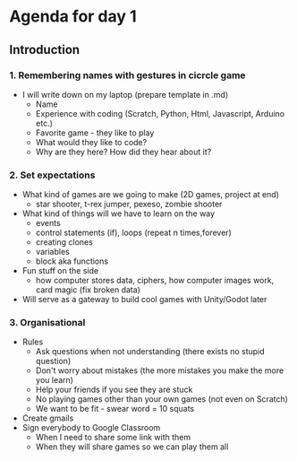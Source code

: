 # Agenda for day 1

## Introduction

### 1. Remembering names with gestures in cicrcle game
- I will write down on my laptop (prepare template in .md)
  - Name
  - Experience with coding (Scratch, Python, Html, Javascript, Arduino etc.)
  - Favorite game - they like to play
  - What would they like to code?
  - Why are they here? How did they hear about it?
  
### 2. Set expectations
- What kind of games are we going to make (2D games, project at end)
  - star shooter, t-rex jumper, pexeso, zombie shooter
- What kind of things will we have to learn on the way
  - events
  - control statements (if), loops (repeat n times,forever)
  - creating clones
  - variables
  - block aka functions
- Fun stuff on the side
  - how computer stores data, ciphers, how computer images work, card magic (fix broken data)
- Will serve as a gateway to build cool games with Unity/Godot later

### 3. Organisational
- Rules
  - Ask questions when not understanding (there exists no stupid question)
  - Don't worry about mistakes (the more mistakes you make the more you learn)
  - Help your friends if you see they are stuck 
  - No playing games other than your own games (not even on Scratch)
  - We want to be fit - swear word = 10 squats
- Create gmails 
- Sign everybody to Google Classroom
  - When I need to share some link with them
  - When they will share games so we can play them all